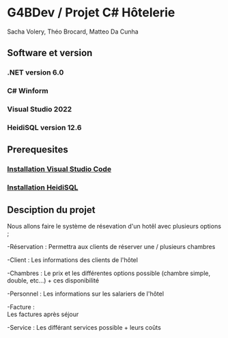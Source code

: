 # G4BDev / Projet C# Hôtelerie
Sacha Volery, Théo Brocard, Matteo Da Cunha

## Software et version 

### .NET version 6.0
### C# Winform
### Visual Studio 2022
### HeidiSQL version 12.6

## Prerequesites

### [Installation Visual Studio Code](https://learn.microsoft.com/en-us/visualstudio/install/install-visual-studio?view=vs-2022) 
### [Installation HeidiSQL](https://www.heidisql.com/download.php)


## Desciption du projet 

Nous allons faire le système de résevation d'un hotêl avec plusieurs options ;

-Réservation : 
    Permettra aux clients de réserver une / plusieurs chambres

-Client : 
    Les informations des clients de l'hôtel

-Chambres : 
    Le prix et les différentes options possible (chambre simple, double, etc...) + ces disponibilité

-Personnel :
    Les informations sur les salariers de l'hôtel

-Facture :    
    Les factures après séjour

-Service : 
    Les différant services possible + leurs coûts

# 


